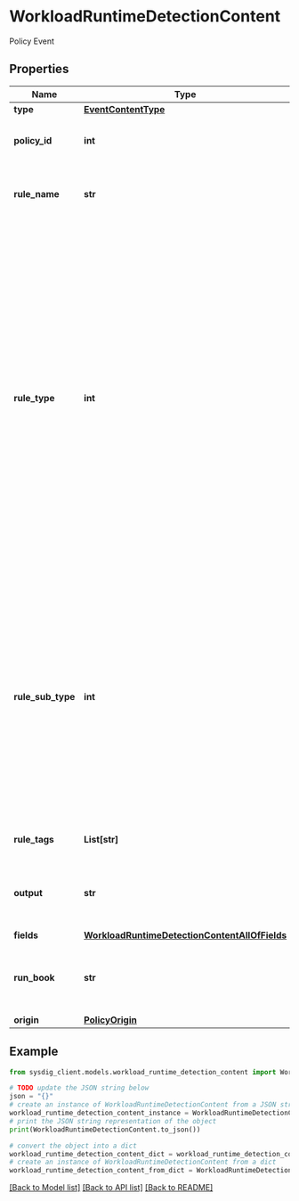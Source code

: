 # WorkloadRuntimeDetectionContent

Policy Event

## Properties

Name | Type | Description | Notes
------------ | ------------- | ------------- | -------------
**type** | [**EventContentType**](EventContentType.md) |  | 
**policy_id** | **int** | ID of the policy that generated the event | 
**rule_name** | **str** | Name of the rule the event is generated after | 
**rule_type** | **int** | Rule type: - 1 - List matching - process - 2 - List matching - container - 3 - List matching - file - 4 - List matching - network - 5 - List matching - syscall - 6 - Falco - 7 - Drift detection - 8 - Malware detection - 11 - ML - Cryptominer detection - 13 - ML - AWS anomalous login - 14 - ML - Okta anomalous login  | 
**rule_sub_type** | **int** | Rule subtype: - 1 - List matching - network - inbound - 2 - List matching - network - outbound - 3 - List matching - network - listening - 4 - List matching - file - readwrite - 5 - List matching - file - read only  | 
**rule_tags** | **List[str]** | The tags attached to the rule | 
**output** | **str** | Event output, generated after the configured rule | 
**fields** | [**WorkloadRuntimeDetectionContentAllOfFields**](WorkloadRuntimeDetectionContentAllOfFields.md) |  | 
**run_book** | **str** | The runbook URL as configured in the policy. | [optional] 
**origin** | [**PolicyOrigin**](PolicyOrigin.md) |  | [optional] 

## Example

```python
from sysdig_client.models.workload_runtime_detection_content import WorkloadRuntimeDetectionContent

# TODO update the JSON string below
json = "{}"
# create an instance of WorkloadRuntimeDetectionContent from a JSON string
workload_runtime_detection_content_instance = WorkloadRuntimeDetectionContent.from_json(json)
# print the JSON string representation of the object
print(WorkloadRuntimeDetectionContent.to_json())

# convert the object into a dict
workload_runtime_detection_content_dict = workload_runtime_detection_content_instance.to_dict()
# create an instance of WorkloadRuntimeDetectionContent from a dict
workload_runtime_detection_content_from_dict = WorkloadRuntimeDetectionContent.from_dict(workload_runtime_detection_content_dict)
```
[[Back to Model list]](../README.md#documentation-for-models) [[Back to API list]](../README.md#documentation-for-api-endpoints) [[Back to README]](../README.md)


